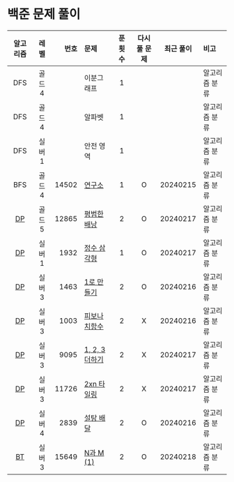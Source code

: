 # 백준 문제 풀이
|            알고리즘            |  레벨  |    번호 | 문제                                      | 푼 횟수 | 다시 풀 문제 |  최근 풀이   | 비고      |
|:--------------------------:|:----:|------:|:----------------------------------------|:----:|:-------:|:--------:|:--------|
|            DFS             | 골드 4 |       | 이분그래프                                   |  1   |         |          | 알고리즘 분류 |
|            DFS             | 골드 4 |       | 알파벳                                     |  1   |         |          | 알고리즘 분류 |
|            DFS             | 실버 1 |       | 안전 영역                                   |  1   |         |          | 알고리즘 분류 |
|            BFS             | 골드 4 | 14502 | [연구소](./bfs/연구소/연구소.md)                 |  1   |    O    | 20240215 | 알고리즘 분류 |
|      [DP](./dp/DP.md)      | 골드 5 | 12865 | [평범한 배낭](./dp/평범한배낭/평범한배낭.md)           |  2   |    O    | 20240217 | 알고리즘 분류 |
|      [DP](./dp/DP.md)      | 실버 1 |  1932 | [정수 삼각형](./dp/정수삼각형/정수삼각형.md)           |  1   |    O    | 20240217 | 알고리즘 분류 |
|      [DP](./dp/DP.md)      | 실버 3 |  1463 | [1로 만들기](./dp/_1로만들기/1로만들기.md)          |  2   |    O    | 20240216 | 알고리즘 분류 |
|      [DP](./dp/DP.md)      | 실버 3 |  1003 | [피보나치함수](./dp/피보나치함수/피보나치함수.md)         |  2   |    X    | 20240216 | 알고리즘 분류 |
|      [DP](./dp/DP.md)      | 실버 3 |  9095 | [1, 2, 3 더하기](./dp/_123더하기/123더하기.md)   |  2   |    X    | 20240217 | 알고리즘 분류 |
|      [DP](./dp/DP.md)      | 실버 3 | 11726 | [2xn 타일링](./dp/_2xn타일링/_2xn타일링.md)      |  2   |    X    | 20240217 | 알고리즘 분류 |
|      [DP](./dp/DP.md)      | 실버 4 |  2839 | [설탕 배달](./dp/설탕배달/설탕배달.md)              |  2   |    O    | 20240216 | 알고리즘 분류 |
| [BT](./backtracking/BT.md) | 실버 3 | 15649 | [N과 M (1)](./backtracking/N과M1/N과M1.md) |  2   |    O    | 20240218 | 알고리즘 분류 |
